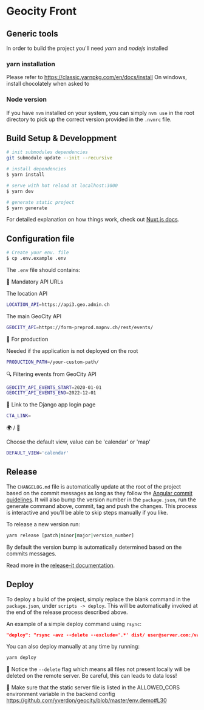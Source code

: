 # Geocity Front

## Generic tools

In order to build the project you'll need _yarn_ and _nodejs_ installed

### yarn installation

Please refer to https://classic.yarnpkg.com/en/docs/install
On windows, install chocolately when asked to

### Node version

If you have `nvm` installed on your system, you can simply `nvm use` in the root directory to pick up the correct version provided in the `.nvmrc` file.

## Build Setup & Developpment

```bash
# init submodules dependencies
git submodule update --init --recursive
```

```bash
# install dependencies
$ yarn install

# serve with hot reload at localhost:3000
$ yarn dev

# generate static project
$ yarn generate
```

For detailed explanation on how things work, check out [Nuxt.js docs](https://nuxtjs.org).

## Configuration file

```bash
# Create your env. file
$ cp .env.example .env
```

The `.env` file should contains:

🚨 Mandatory API URLs

The location API

```bash
LOCATION_API=https://api3.geo.admin.ch
```

The main GeoCity API

```bash
GEOCITY_API=https://form-preprod.mapnv.ch/rest/events/
```

🚀 For production

Needed if the application is not deployed on the root

```bash
PRODUCTION_PATH=/your-custom-path/
```

🔍 Filtering events from GeoCity API

```bash
GEOCITY_API_EVENTS_START=2020-01-01
GEOCITY_API_EVENTS_END=2022-12-01
```

🔗 Link to the Django app login page

```bash
CTA_LINK=
```

:earth_africa: / :calendar:

Choose the default view, value can be 'calendar' or 'map'
```bash
DEFAULT_VIEW='calendar'
```

## Release

The `CHANGELOG.md` file is automatically update at the root of the project based on the commit messages as long as they follow the [Angular commit guidelines](https://github.com/angular/angular.js/blob/master/DEVELOPERS.md#-git-commit-guidelines). It will also bump the version number in the `package.json`, run the generate command above, commit, tag and push the changes. This process is interactive and you’ll be able to skip steps manually if you like.

To release a new version run:

```bash
yarn release [patch|minor|major|version_number]
```

By default the version bump is automatically determined based on the commits messages.

Read more in the [release-it documentation](https://github.com/webpro/release-it).

## Deploy

To deploy a build of the project, simply replace the blank command in the `package.json`, under `scripts -> deploy`. This will be automatically invoked at the end of the release process described above.

An example of a simple deploy command using `rsync`:

```json
"deploy": "rsync -avz --delete --exclude='.*' dist/ user@server.com:/var/www/html/my-project"
```

You can also deploy manually at any time by running:

```bash
yarn deploy
```

🚨 Notice the `--delete` flag which means all files not present locally will be deleted on the remote server. Be careful, this can leads to data loss!

🚨 Make sure that the static server file is listed in the ALLOWED_CORS environment variable in the backend config https://github.com/yverdon/geocity/blob/master/env.demo#L30
